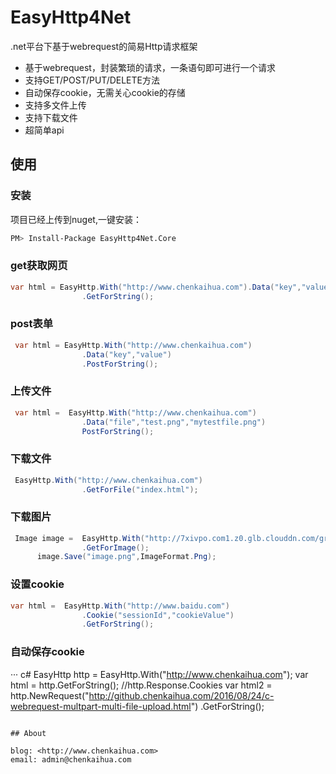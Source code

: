 # EasyHttp4Net
.net平台下基于webrequest的简易Http请求框架

* 基于webrequest，封装繁琐的请求，一条语句即可进行一个请求
* 支持GET/POST/PUT/DELETE方法
* 自动保存cookie，无需关心cookie的存储
* 支持多文件上传
* 支持下载文件
* 超简单api

## 使用

### 安装

项目已经上传到nuget,一键安装：

``` bash
PM> Install-Package EasyHttp4Net.Core
```

### get获取网页

```c#
var html = EasyHttp.With("http://www.chenkaihua.com").Data("key","value")
                .GetForString();
```

### post表单

``` c#
 var html = EasyHttp.With("http://www.chenkaihua.com")
                .Data("key","value")
                .PostForString();
```
### 上传文件

```c#
 var html =  EasyHttp.With("http://www.chenkaihua.com")
                .Data("file","test.png","mytestfile.png")
                PostForString();
```

### 下载文件

``` c#
 EasyHttp.With("http://www.chenkaihua.com")
                .GetForFile("index.html");
```

### 下载图片

``` c#
 Image image =  EasyHttp.With("http://7xivpo.com1.z0.glb.clouddn.com/gradle-greendao-resutl.png")
                .GetForImage();
      image.Save("image.png",ImageFormat.Png);
```

### 设置cookie

```c#
var html =  EasyHttp.With("http://www.baidu.com")
                .Cookie("sessionId","cookieValue")
                .GetForString();
```

### 自动保存cookie

··· c#
EasyHttp http = EasyHttp.With("http://www.chenkaihua.com");
            var html = http.GetForString();
            //http.Response.Cookies
            var html2 =  http.NewRequest("http://github.chenkaihua.com/2016/08/24/c-webrequest-multpart-multi-file-upload.html")
                .GetForString();

```

## About

blog: <http://www.chenkaihua.com>
email: admin@chenkaihua.com
